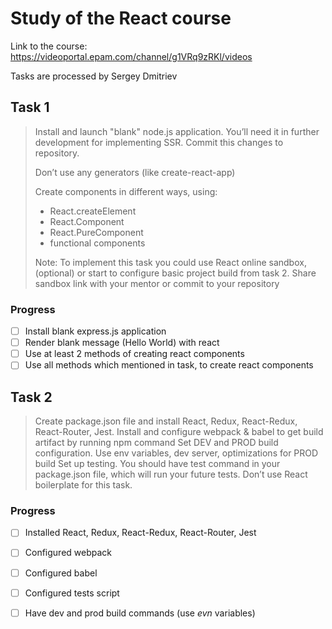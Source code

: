 # Study of the React course

Link to the course: https://videoportal.epam.com/channel/g1VRq9zRKl/videos

Tasks are processed by Sergey Dmitriev

## Task 1

> Install and launch "blank" node.js application. You’ll need it in further development for implementing SSR. Commit this changes to repository.
>
> Don’t use any generators (like create-react-app)
>
> Create components in different ways, using:
> * React.createElement
> * React.Component
> * React.PureComponent
> * functional components
>
> Note: To implement this task you could use React online sandbox,
> (optional) or start to configure basic project build from task 2.
> Share sandbox link with your mentor or commit to your repository

### Progress

- [ ] Install blank express.js application
- [ ] Render blank message (Hello World) with react
- [ ] Use at least 2 methods of creating react components
- [ ] Use all methods which mentioned in task, to create react components

## Task 2
> Create package.json file and install React, Redux, React-Redux, React-Router, Jest.
> Install and configure webpack & babel to get build artifact by running npm command
> Set DEV and PROD build configuration. Use env variables, dev server, optimizations for PROD build
> Set up testing. You should have test command in your package.json file, which will run your future tests. Don’t use React boilerplate for this task.

### Progress

- [ ] Installed React, Redux, React-Redux, React-Router, Jest
- [ ] Configured webpack
- [ ] Configured babel
- [ ] Configured tests script
- [ ] Have dev and prod build commands (use _evn_ variables)

